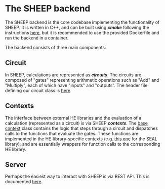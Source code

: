 # The SHEEP backend

The SHEEP backend is the core codebase implementing the functionality of SHEEP.
It is written in C++, and can be built using ***cmake*** following the instructions [here](https://github.com/alan-turing-institute/SHEEP/tree/master/README.md), but it is recommended to use the provided Dockerfile and run the backend in a container.

The backend consists of three main components:

## Circuit

In SHEEP, calculations are represented as ***circuits***.  The circuits are composed of "gates" representing arithmetic operations such as "Add" and "Multiply", each of which have "inputs" and "outputs".
The header file defining our circuit class is [here](https://github.com/alan-turing-institute/SHEEP/tree/master/backend/include/circuit.hpp).

## Contexts

The interface between external HE libraries and the evaluation of a calculation (represented as a circuit) is via SHEEP ***contexts***.  The [base context](https://github.com/alan-turing-institute/SHEEP/tree/master/backend/include/context.hpp)
class contains the logic that steps through a circuit and dispatches calls to
the functions that evaluate the gates.  These functions are implemented in the
HE-library-specific contexts (e.g. [this one](https://github.com/alan-turing-institute/SHEEP/tree/master/backend/include/context-seal.hpp) for the SEAL library), and are
essentially wrappers for function calls to the corresponding HE library.

## Server

Perhaps the easiest way to interact with SHEEP is via REST API.
This is documented [here](https://github.com/alan-turing-institute/SHEEP/tree/master/backend/API.md).